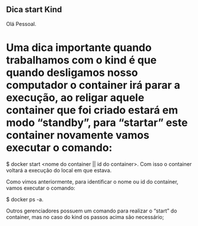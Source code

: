 ## Dica start Kind
Olá Pessoal.

# Uma dica importante quando trabalhamos com o kind é que quando desligamos nosso computador o container irá parar a execução, ao religar aquele container que foi criado estará em modo “standby”, para “startar” este container novamente vamos executar o comando: 
$ docker start <nome do container || id do container>. Com isso o container voltará a execução do local em que estava.

Como vimos anteriormente, para identificar o nome ou id do container, vamos executar o comando: 

$ docker ps -a.

Outros gerenciadores possuem um comando para realizar o “start” do container, mas no caso do kind os passos acima são necessário;